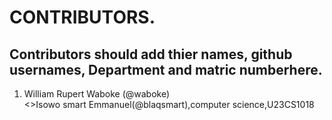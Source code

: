 # CONTRIBUTORS.
## Contributors should add thier names, github usernames, Department and matric numberhere.
<ol>
<li>William Rupert Waboke (@waboke)</li>
<>Isowo smart Emmanuel(@blaqsmart),computer science,U23CS1018</>
</ol>

